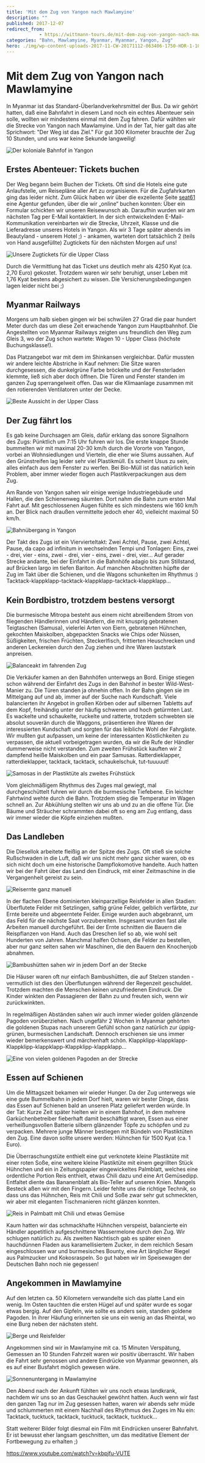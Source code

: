 ```yaml
---
title: 'Mit dem Zug von Yangon nach Mawlamyine'
description: ""
published: 2017-12-07
redirect_from: 
            - https://wittmann-tours.de/mit-dem-zug-von-yangon-nach-mawlamyine/
categories: "Bahn, Mawlamyine, Myanmar, Myanmar, Yangon, Zug"
hero: ./img/wp-content-uploads-2017-11-CW-20171112-063406-1750-HDR-1-1024x683.jpg
---
```

# Mit dem Zug von Yangon nach Mawlamyine

In Myanmar ist das Standard-Überlandverkehrsmittel der Bus. Da wir gehört hatten, daß eine Bahnfahrt in diesem Land noch ein echtes Abenteuer sein solle, wollten wir mindestens einmal mit dem Zug fahren. Dafür wählten wir die Strecke von Yangon nach Mawlamyine. Und in der Tat, hier galt das alte Sprichwort: "Der Weg ist das Ziel." Für gut 300 Kilometer brauchte der Zug 10 Stunden, und uns war keine Sekunde langweilig!

![Der koloniale Bahnfof in Yangon](./img/wp-content-uploads-2017-11-CW-20171112-063406-1750-HDR-1-1024x683.jpg)

<!--more-->

## Erstes Abenteuer: Tickets buchen

Der Weg begann beim Buchen der Tickets. Oft sind die Hotels eine gute Anlaufstelle, um Reisepläne aller Art zu organisieren. Für die Zugfahrkarten ging das leider nicht. Zum Glück haben wir über die exzellente Seite [seat61](https://www.seat61.com/) eine Agentur gefunden, über die wir „online“ buchen konnten: Über ein Formular schickten wir unseren Reisewunsch ab. Daraufhin wurden wir am nächsten Tag per E-Mail kontaktiert. In der sich entwickelnden E-Mail-Kommunikation vereinbarten wir die Strecke, Uhrzeit, Klasse und die Lieferadresse unseres Hotels in Yangon. Als wir 3 Tage später abends im Beautyland - unserem Hotel ;) - ankamen, warteten dort tatsächlich 2 (teils von Hand ausgefüllte) Zugtickets für den nächsten Morgen auf uns!

![Unsere Zugtickets für die Upper Class](./img/wp-content-uploads-2017-11-IMG_1053-Edit-1-1024x588.jpg)

Durch die Vermittlung hat das Ticket uns deutlich mehr als 4250 Kyat (ca. 2,70 Euro) gekostet. Trotzdem waren wir sehr beruhigt, unser Leben mit 1,76 Kyat bestens abgesichert zu wissen. Die Versicherungsbedingungen lagen leider nicht bei ;)

## Myanmar Railways

Morgens um halb sieben gingen wir bei schwülen 27 Grad die paar hundert Meter durch das um diese Zeit erwachende Yangon zum Hauptbahnhof. Die Angestellten von Myanmar Railways zeigten uns freundlich den Weg zum Gleis 3, wo der Zug schon wartete: Wagen 10 - Upper Class (höchste Buchungsklasse!).

Das Platzangebot war mit dem im Shinkansen vergleichbar. Dafür mussten wir andere leichte Abstriche in Kauf nehmen: Die Sitze waren durchgesessen, die dunkelgrüne Farbe bröckelte und der Fensterladen klemmte, ließ sich aber doch öffnen. Die Türen und Fenster standen im ganzen Zug sperrangelweit offen. Das war die Klimaanlage zusammen mit den rotierenden Ventilatoren unter der Decke.

![Beste Aussicht in der Upper Class](http://wittmann-tours.de/wp-content/uploads/2017/11/CW-20171112-071607-1780-HDR-1-1024x683.jpg)

## Der Zug fährt los

Es gab keine Durchsagen am Gleis, dafür erklang das sonore Signalhorn des Zugs: Pünktlich um 7:15 Uhr fuhren wir los. Die erste knappe Stunde bummelten wir mit maximal 20-30 km/h durch die Vororte von Yangon, vorbei an Wohnsiedlungen und Vierteln, die eher wie Slums aussahen. Auf den Grünstreifen lag leider sehr viel Plastikmüll. Es scheint Usus zu sein, alles einfach aus dem Fenster zu werfen. Bei Bio-Müll ist das natürlich kein Problem, aber immer wieder flogen auch Plastikverpackungen aus dem Zug.

Am Rande von Yangon sahen wir einige wenige Industriegebäude und Hallen, die den Schienenweg säumten. Dort nahm die Bahn zum ersten Mal Fahrt auf. Mit geschlossenen Augen fühlte es sich mindestens wie 160 km/h an. Der Blick nach draußen vermittelte jedoch eher 40, vielleicht maximal 50 km/h.

![Bahnübergang in Yangon](http://wittmann-tours.de/wp-content/uploads/2017/11/CW-20171112-073457-1800-1-1024x695.jpg)

Der Takt des Zugs ist ein Viervierteltakt: Zwei Achtel, Pause, zwei Achtel, Pause, da capo ad infinitum in wechselnden Tempi und Tonlagen: Eins, zwei - drei, vier - eins, zwei - drei, vier - eins, zwei - drei, vier… Auf gerader Strecke andante, bei der Einfahrt in die Bahnhöfe adagio bis zum Stillstand, auf Brücken largo im tiefen Bariton. Auf manchen Abschnitten hüpfte der Zug im Takt über die Schienen, und die Wagons schunkelten im Rhythmus :) Tacktack-klappklapp-tacktack-klappklapp-tacktack-klappklapp…

## Kein Bordbistro, trotzdem bestens versorgt

Die burmesische Mitropa besteht aus einem nicht abreißendem Strom von fliegenden Händlerinnen und Händlern, die mit knusprig gebratenen Teigtaschen (Samusa), vielerlei Arten von Eiern, gebratenen Hühnchen, gekochten Maiskolben, abgepackten Snacks wie Chips oder Nüssen, Süßigkeiten, frischen Früchten, Steckerlfisch, frittierten Heuschrecken und anderen Leckereien durch den Zug ziehen und ihre Waren lautstark anpreisen.

![Balanceakt im fahrenden Zug](http://wittmann-tours.de/wp-content/uploads/2017/11/CW-20171112-112444-1907-1-1024x683.jpg)

Die Verkäufer kamen an den Bahnhöfen unterwegs an Bord. Einige stiegen schon während der Einfahrt des Zugs in den Bahnhof in bester Wild-West-Manier zu. Die Türen standen ja ohnehin offen. In der Bahn gingen sie im Mittelgang auf und ab, immer auf der Suche nach Kundschaft. Viele balancierten ihr Angebot in großen Körben oder auf silbernen Tabletts auf dem Kopf, freihändig unter der häufig schweren und hoch getürmten Last. Es wackelte und schaukelte, ruckelte und ratterte, trotzdem schwebten sie absolut souverän durch die Waggons, präsentieren ihre Waren der interessierten Kundschaft und sorgten für das leibliche Wohl der Fahrgäste. Wir mußten gut aufpassen, um keine der interessanten Köstlichkeiten zu verpassen, die aktuell vorbeigetragen wurden, da wir die Rufe der Händler dummerweise nicht verstanden. Zum zweiten Frühstück kauften wir 2 dampfend heiße Maiskolben und ein paar Samusas. Ratterdieklapper, ratterdieklapper, tacktack, tacktack, schaukelschuk, tut-tuuuuut!

![Samosas in der Plastiktüte als zweites Frühstück](http://wittmann-tours.de/wp-content/uploads/2017/11/CW-20171112-091211-1876-1-815x1024.jpg)

Vom gleichmäßigem Rhythmus des Zuges mal gewiegt, mal durchgeschüttelt fuhren wir durch die burmesische Tiefebene. Ein leichter Fahrtwind wehte durch die Bahn. Trotzdem stieg die Temperatur im Wagen schnell an. Zur Abkühlung stellten wir uns ab und zu an die offene Tür. Die Bäume und Sträucher schrammten dabei oft so eng am Zug entlang, dass wir immer wieder die Köpfe einziehen mußten.

## Das Landleben

Die Diesellok arbeitete fleißig an der Spitze des Zugs. Oft stieß sie solche Rußschwaden in die Luft, daß wir uns nicht mehr ganz sicher waren, ob es sich nicht doch um eine historische Dampflokomotive handelte. Auch hatten wir bei der Fahrt über das Land den Eindruck, mit einer Zeitmaschine in die Vergangenheit gereist zu sein.

![Reisernte ganz manuell](http://wittmann-tours.de/wp-content/uploads/2017/11/CW-20171112-082851-1852-1-1024x576.jpg)

In der flachen Ebene dominierten kleinparzellige Reisfelder in allen Stadien: Überflutete Felder mit Setzlingen, saftig grüne Felder, gelblich verfärbte, zur Ernte bereite und abgeerntete Felder. Einige wurden auch abgebrannt, um das Feld für die nächste Saat vorzubereiten. Insgesamt wurden fast alle Arbeiten manuell durchgeführt. Bei der Ernte schnitten die Bauern die Reispflanzen von Hand. Auch das Dreschen lief so ab, wie wohl seit Hunderten von Jahren. Manchmal halfen Ochsen, die Felder zu bestellen, aber nur ganz selten sahen wir Maschinen, die den Bauern den Knochenjob abnahmen.

![Bambushütten sahen wir in jedem Dorf an der Stecke](http://wittmann-tours.de/wp-content/uploads/2017/11/CW-20171112-153019-1924-1-1024x683.jpg)

Die Häuser waren oft nur einfach Bambushütten, die auf Stelzen standen - vermutlich ist dies den Überflutungen während der Regenzeit geschuldet. Trotzdem machten die Menschen keinen unzufriedenen Eindruck. Die Kinder winkten den Passagieren der Bahn zu und freuten sich, wenn wir zurückwinkten.

In regelmäßigen Abständen sahen wir auch immer wieder golden glänzende Pagoden vorüberziehen. Nach ungefähr 2 Wochen in Myanmar gehörten die goldenen Stupas nach unserem Gefühl schon ganz natürlich zur üppig-grünen, burmesischen Landschaft. Dennoch erschienen sie uns immer wieder bemerkenswert und märchenhaft schön. Klappklipp-klappklapp-Klappklipp-klappklapp-Klappklipp-klappklapp…

![Eine von vielen goldenen Pagoden an der Strecke](http://wittmann-tours.de/wp-content/uploads/2017/11/CW-20171112-160651-1937-1-1024x683.jpg)

## Essen auf Schienen

Um die Mittagszeit bekamen wir wieder Hunger. Da der Zug unterwegs wie eine gute Bummelbahn in jedem Dorf hielt, waren wir bester Dinge, dass das Essen auf Schienen bald an unseren Platz geliefert werden würde. In der Tat: Kurze Zeit später hielten wir in einem Bahnhof, in dem mehrere Garküchenbetreiber fieberhaft damit beschäftigt waren, Essen aus einer verheißungsvollen Batterie silbern glänzender Töpfe zu schöpfen und zu verpacken. Mehrere junge Männer bestiegen mit Bündeln von Plastiktüten den Zug. Eine davon sollte unsere werden: Hühnchen für 1500 Kyat (ca. 1 Euro).

Die Überraschungstüte enthielt eine gut verknotete kleine Plastiktüte mit einer roten Soße, eine weitere kleine Plastiktüte mit einem gegrillten Stück Hühnchen und ein in Zeitungspapier eingewickeltes Palmblatt, welches eine ordentliche Portion Reis enthielt, etwas Chili dazu und eine Art Gemüsedipp. Entfaltet diente das Bananenblatt als Bio-Teller auf unseren Knien. Mangels Besteck aßen wir mit den Fingern. Leider fehlte uns die richtige Technik, so dass uns das Hühnchen, Reis mit Chili und Soße zwar sehr gut schmeckten, wir aber mit eleganten Tischmanieren nicht glänzen konnten.

![Reis in Palmbatt mit Chili und etwas Gemüse](http://wittmann-tours.de/wp-content/uploads/2017/11/APC_0804-1-1024x768.jpg)

Kaum hatten wir das schmackhafte Hühnchen verspeist, balancierte ein Händler appetitlich aufgeschnittene Wassermelone durch den Zug. Wir schlugen natürlich zu. Als zweiten Nachtisch gab es später einen hauchdünnen Fladen aus karamellisiertem Zucker, in dem reichlich Sesam eingeschlossen war und burmesisches Bounty, eine Art länglicher Riegel aus Palmzucker und Kokosraspeln. So gut haben wir im Speisewagen der Deutschen Bahn noch nie gegessen!

## Angekommen in Mawlamyine

Auf den letzten ca. 50 Kilometern verwandelte sich das platte Land ein wenig. Im Osten tauchten die ersten Hügel auf und später wurde es sogar etwas bergig. Auf den Gipfeln, wie sollte es anders sein, standen goldene Pagoden. In ihrer Häufung erinnerten sie uns ein wenig an das Rheintal, wo eine Burg neben der nächsten steht.

![Berge und Reisfelder](http://wittmann-tours.de/wp-content/uploads/2017/11/CW-20171112-112658-1908-1-1024x576.jpg)

Angekommen sind wir in Mawlamyine mit ca. 15 Minuten Verspätung, Gemessen an 10 Stunden Fahrzeit waren wir positiv überrascht. Wir haben die Fahrt sehr genossen und andere Eindrücke von Myanmar gewonnen, als es auf einer Busfahrt möglich gewesen wäre.

![Sonnenuntergang in Mawlamyine](http://wittmann-tours.de/wp-content/uploads/2017/11/CW-20171112-173701-1949-1-1024x575.jpg)

Den Abend nach der Ankunft fühlten wir uns noch etwas landkrank, nachdem wir uns so an das Geschaukel gewöhnt hatten. Auch wenn wir fast den ganzen Tag nur im Zug gesessen hatten, waren wir abends sehr müde und schlummerten mit einem Nachhall des Rhythmus des Zuges im Nu ein: Tacktack, tucktuck, tacktack, tucktuck, tacktack, tucktuck…

Statt weiterer Bilder folgt diesmal ein Film mit Eindrücken unserer Bahnfahrt. Er ist bewusst eher langsam geschnitten, um das meditative Element der Fortbewegung zu erhalten ;)

https://www.youtube.com/watch?v=kbpjfu-VUTE
